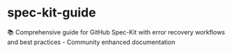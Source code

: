 # spec-kit-guide
📚 Comprehensive guide for GitHub Spec-Kit with error recovery workflows and best practices - Community enhanced documentation
